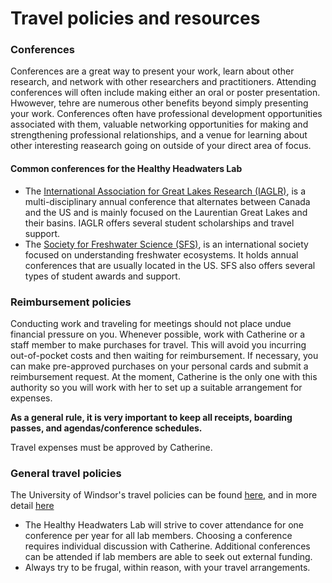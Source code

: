 # Travel policies and resources

### Conferences
Conferences are a great way to present your work, learn about other research, and network with other researchers and practitioners. Attending conferences will often include making either an oral or poster presentation. Hwowever, tehre are numerous other benefits beyond simply presenting your work. Conferences often have professional development opportunities associated with them, valuable networking opportunities for making and strengthening professional relationships, and a venue for learning about other interesting reasearch going on outside of your direct area of focus.

#### Common conferences for the Healthy Headwaters Lab
* The [International Association for Great Lakes Research (IAGLR)](http://iaglr.org/conference/about.php), is a multi-disciplinary annual conference that alternates between Canada and the US and is mainly focused on the Laurentian Great Lakes and their basins. IAGLR offers several student scholarships and travel support.  
* The [Society for Freshwater Science (SFS)](https://freshwater-science.org/annual-meeting-info), is an international society focused on understanding freshwater ecosystems. It holds annual conferences that are usually located in the US. SFS also offers several types of student awards and support.

### Reimbursement policies
Conducting work and traveling for meetings should not place undue financial pressure on you. Whenever possible, work with Catherine or a staff member to make purchases for travel. This will avoid you incurring out-of-pocket costs and then waiting for reimbursement. If necessary, you can make pre-approved purchases on your personal cards and submit a reimbursement request. At the moment, Catherine is the only one with this authority so you will work with her to set up a suitable arrangement for expenses. 

**As a general rule, it is very important to keep all receipts, boarding passes, and agendas/conference schedules.**  

Travel expenses must be approved by Catherine.

### General travel policies 
The University of Windsor's travel policies can be found [here](http://www.uwindsor.ca/aauheads/resources/travel-ent-expenses.html), and in more detail [here](http://www.uwindsor.ca/finance/sites/uwindsor.ca.finance/files/uofw_travel_policy_updated_april_2015_0.pdf)
* The Healthy Headwaters Lab will strive to cover attendance for one conference per year for all lab members. Choosing a conference requires individual discussion with Catherine. Additional conferences can be attended if lab members are able to seek out external funding.
* Always try to be frugal, within reason, with your travel arrangements.

